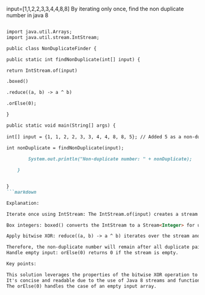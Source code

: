 input=[1,1,2,2,3,3,4,4,8,8] By iterating only once, find the non duplicate number in java 8

```markdown

import java.util.Arrays;
import java.util.stream.IntStream;

public class NonDuplicateFinder {

public static int findNonDuplicate(int[] input) {

return IntStream.of(input)

.boxed()

.reduce((a, b) -> a ^ b)

.orElse(0);

}

public static void main(String[] args) {
        
int[] input = {1, 1, 2, 2, 3, 3, 4, 4, 8, 8, 5}; // Added 5 as a non-duplicate number
        
int nonDuplicate = findNonDuplicate(input);

        System.out.println("Non-duplicate number: " + nonDuplicate);

    }


}
```markdown

Explanation:

Iterate once using IntStream: The IntStream.of(input) creates a stream of integers from the input array.

Box integers: boxed() converts the IntStream to a Stream<Integer> for using the reduce method.

Apply bitwise XOR: reduce((a, b) -> a ^ b) iterates over the stream and applies the bitwise XOR operation (^) to each pair of elements. This operation has the property that the XOR of a number with itself is 0, and the XOR of a number with 0 is the number itself.

Therefore, the non-duplicate number will remain after all duplicate pairs cancel each other out.
Handle empty input: orElse(0) returns 0 if the stream is empty.

Key points:

This solution leverages the properties of the bitwise XOR operation to efficiently find the non-duplicate number in a single pass.
It's concise and readable due to the use of Java 8 streams and functional programming concepts.
The orElse(0) handles the case of an empty input array.
